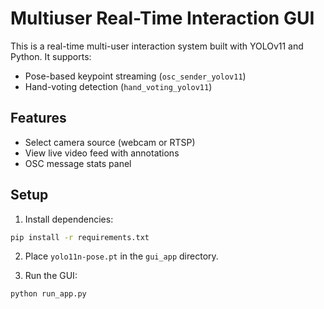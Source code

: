 # Multiuser Real-Time Interaction GUI

This is a real-time multi-user interaction system built with YOLOv11 and Python. It supports:

- Pose-based keypoint streaming (`osc_sender_yolov11`)
- Hand-voting detection (`hand_voting_yolov11`)

## Features

- Select camera source (webcam or RTSP)
- View live video feed with annotations
- OSC message stats panel

## Setup

1. Install dependencies:

```bash
pip install -r requirements.txt
```

2. Place `yolo11n-pose.pt` in the `gui_app` directory.

3. Run the GUI:

```bash
python run_app.py
```
